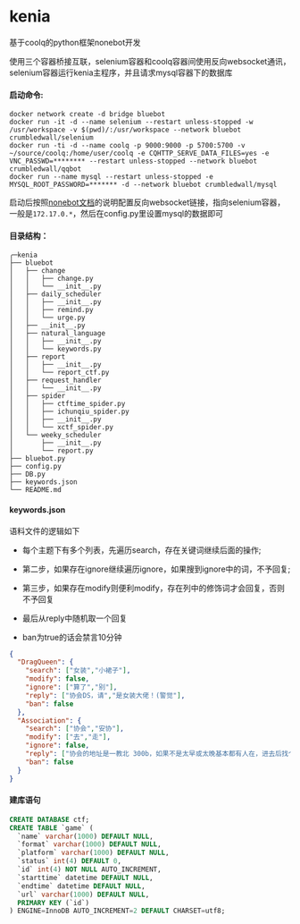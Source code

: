 # kenia

基于coolq的python框架nonebot开发

使用三个容器桥接互联，selenium容器和coolq容器间使用反向websocket通讯，selenium容器运行kenia主程序，并且请求mysql容器下的数据库

#### 启动命令:

```shell
docker network create -d bridge bluebot
docker run -it -d --name selenium --restart unless-stopped -w /usr/workspace -v $(pwd)/:/usr/workspace --network bluebot crumbledwall/selenium 
docker run -ti -d --name coolq -p 9000:9000 -p 5700:5700 -v      ~/source/coolq:/home/user/coolq -e CQHTTP_SERVE_DATA_FILES=yes -e VNC_PASSWD=******** --restart unless-stopped --network bluebot crumbledwall/qqbot
docker run --name mysql --restart unless-stopped -e MYSQL_ROOT_PASSWORD=******* -d --network bluebot crumbledwall/mysql
```

启动后按照[nonebot文档](https://none.rclab.tk/guide/installation.html)的说明配置反向websocket链接，指向selenium容器，一般是`172.17.0.*`，然后在config.py里设置mysql的数据即可

#### 目录结构：

```shell
╭─kenia
├── bluebot
│   ├── change
│   │   ├── change.py
│   │   └── __init__.py
│   ├── daily_scheduler
│   │   ├── __init__.py
│   │   ├── remind.py
│   │   └── urge.py
│   ├── __init__.py
│   ├── natural_language
│   │   ├── __init__.py
│   │   └── keywords.py
│   ├── report
│   │   ├── __init__.py
│   │   └── report_ctf.py
│   ├── request_handler
│   │   └── __init__.py
│   ├── spider
│   │   ├── ctftime_spider.py
│   │   ├── ichunqiu_spider.py
│   │   ├── __init__.py
│   │   └── xctf_spider.py
│   └── weeky_scheduler
│       ├── __init__.py
│       └── report.py
├── bluebot.py
├── config.py
├── DB.py
├── keywords.json
└── README.md

```

#### keywords.json

语料文件的逻辑如下

* 每个主题下有多个列表，先遍历search，存在关键词继续后面的操作;

* 第二步，如果存在ignore继续遍历ignore，如果搜到ignore中的词，不予回复;

* 第三步，如果存在modify则便利modify，存在列中的修饰词才会回复，否则不予回复

* 最后从reply中随机取一个回复

* ban为true的话会禁言10分钟 

```json
{
  "DragQueen": {
    "search": ["女装","小裙子"],
    "modify": false,
    "ignore": ["算了","别"],
    "reply": ["协会DS，请","是女装大佬！(警觉"],
    "ban": false
  },
  "Association": {
    "search": ["协会","安协"],
    "modify": ["去","走"],
    "ignore": false,
    "reply": ["协会的地址是一教北 300b，如果不是太早或太晚基本都有人在，进去后找个地方坐下来学习就行"],
    "ban": false
  }
}
```

#### 建库语句

```sql
CREATE DATABASE ctf;
CREATE TABLE `game` (
  `name` varchar(1000) DEFAULT NULL,
  `format` varchar(1000) DEFAULT NULL,
  `platform` varchar(1000) DEFAULT NULL,
  `status` int(4) DEFAULT 0,
  `id` int(4) NOT NULL AUTO_INCREMENT,
  `starttime` datetime DEFAULT NULL,
  `endtime` datetime DEFAULT NULL,
  `url` varchar(1000) DEFAULT NULL,
  PRIMARY KEY (`id`)
) ENGINE=InnoDB AUTO_INCREMENT=2 DEFAULT CHARSET=utf8;
```

